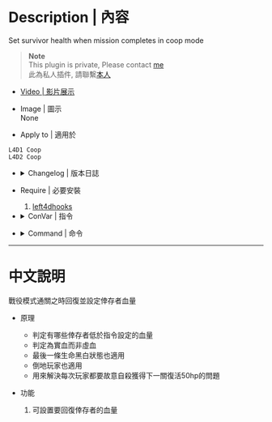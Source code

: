 # Description | 內容
Set survivor health when mission completes in coop mode

> __Note__ <br/>
This plugin is private, Please contact [me](https://github.com/fbef0102/Game-Private_Plugin#私人插件列表-private-plugins-list)<br/>
此為私人插件, 請聯繫[本人](https://github.com/fbef0102/Game-Private_Plugin#私人插件列表-private-plugins-list)

* [Video | 影片展示](https://youtu.be/frRSoD2rzTo)

* Image | 圖示
	<br/>None

* Apply to | 適用於
```
L4D1 Coop
L4D2 Coop
```

* <details><summary>Changelog | 版本日誌</summary>

	```php
	* v1.3
		* Original Request by 壹梦
	```
</details>

* Require | 必要安裝
	1. [left4dhooks](https://forums.alliedmods.net/showthread.php?t=321696)

* <details><summary>ConVar | 指令</summary>

	* cfg/sourcemod/l4d_full_hp_map_transition.cfg
	```php
	// 0=Plugin off, 1=Plugin on.
	l4d_full_hp_map_transition_allow "1"

	// Amount of HP a Survivor spawn with. (Def 50)
	l4d_full_hp_map_transition_hp "80"
	```
</details>

* <details><summary>Command | 命令</summary>
	
	None
</details>

- - - -
# 中文說明
戰役模式通關之時回復並設定倖存者血量

* 原理
	* 判定有哪些倖存者低於指令設定的血量
	* 判定為實血而非虛血
	* 最後一條生命黑白狀態也適用
	* 倒地玩家也適用
	* 用來解決每次玩家都要故意自殺獲得下一關復活50hp的問題
	
* 功能
	1. 可設置要回復倖存者的血量

